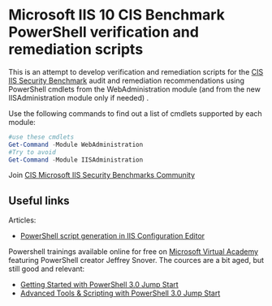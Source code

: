 # Microsoft IIS 10 CIS Benchmark PowerShell verification and remediation scripts 

This is an attempt to develop verification and remediation scripts for the [CIS IIS Security Benchmark](https://www.cisecurity.org/benchmark/microsoft_iis/) audit and remediation recommendations using PowerShell cmdlets from the WebAdministration module (and from the new IISAdministration module only if needed) . 

Use the following commands to find out a list of cmdlets supported by each module:

```powershell
#use these cmdlets
Get-Command -Module WebAdministration
#Try to avoid 
Get-Command -Module IISAdministration
```
Join [CIS Microsoft IIS Security Benchmarks Community](https://workbench.cisecurity.org/)

## Useful links

Articles:
* [PowerShell script generation in IIS Configuration Editor](https://blogs.iis.net/wonyoo/powershell-script-generation-in-iis-configuration-editor)

Powershell trainings available online for free on [Microsoft Virtual Academy](https://mva.microsoft.com/training-topics/powershell#!jobf=IT%20Professional&lang=1033) featuring PowerShell creator Jeffrey Snover. The cources are a bit aged, but still good and relevant:
* [Getting Started with PowerShell 3.0 Jump Start](https://mva.microsoft.com/en-US/training-courses/getting-started-with-powershell-30-jump-start-8276)
* [Advanced Tools & Scripting with PowerShell 3.0 Jump Start](https://mva.microsoft.com/en-US/training-courses/advanced-tools-scripting-with-powershell-30-jump-start-8277)
